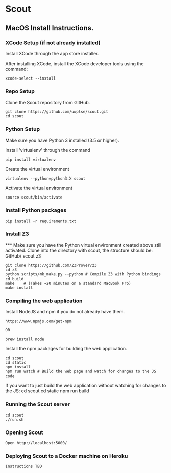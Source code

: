 # Scout

## MacOS Install Instructions. 

### XCode Setup (**if not already installed**)
Install XCode through the app store installer. 

After installing XCode, install the XCode developer tools using the command: 
	
	xcode-select --install

### Repo Setup
Clone the Scout repository from GitHub. 

	git clone https://github.com/uwplse/scout.git
	cd scout

### Python Setup 
Make sure you have Python 3 installed (3.5 or higher). 

Install 'virtualenv' through the command

	pip install virtualenv 

Create the virtual environment

	virtualenv --python=python3.X scout

Activate the virtual environment

	source scout/bin/activate

### Install Python packages
    pip install -r requirements.txt


### Install Z3
*** Make sure you have the Python virtual environment created above still activated. 
	Clone into the directory with scout, the structure should be: 
		GitHub/
			scout
			z3

	git clone https://github.com/Z3Prover/z3 
	cd z3
	python scripts/mk_make.py --python # Compile Z3 with Python bindings 
	cd build
	make    # (Takes ~20 minutes on a standard MacBook Pro)
	make install

### Compiling the web application
Install NodeJS and npm if you do not already have them. 

	https://www.npmjs.com/get-npm

	OR

	brew install node

Install the npm packages for building the web application. 

	cd scout 
	cd static
	npm install 
	npm run watch # Build the web page and watch for changes to the JS code

If you want to just build the web application without watching for changes to the JS: 
	cd scout
	cd static 
	npm run build

### Running the Scout server 
	cd scout
	./run.sh

### Opening Scout

	Open http://localhost:5000/


### Deploying Scout to a Docker machine on Heroku

	Instructions TBD
